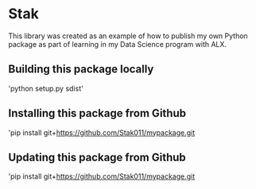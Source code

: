 # Stak
This library was created as an example of how to publish my own Python package as part of learning in my Data Science program with ALX.

## Building this package locally
'python setup.py sdist'

## Installing this package from Github
'pip install git+https://github.com/Stak011/mypackage.git

## Updating this package from Github
'pip install git+https://github.com/Stak011/mypackage.git